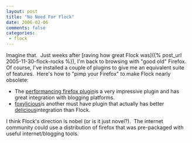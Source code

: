 ```yaml
---
layout: post
title: "No Need For Flock"
date: 2006-02-06
comments: false
categories:
 - flock
---
```


Imagine that.  Just weeks after [raving how great Flock was]({% post_url 2005-11-30-flock-rocks %}), I'm back to browsing with "good old" Firefox.  Of course, I've installed a couple of plugins to give me an equivalent suite of features.  Here's how to "pimp your Firefox" to make Flock nearly obsolete:
* The [performancing firefox plugin](http://performancing.com/firefox)is a very impressive plugin and has great integration with blogging platforms.
* [foxylicious](http://dietrich.ganx4.com/foxylicious/)is another must have plugin that actually has better [delicious](http://del.icio.us)integration than Flock.

I think Flock's direction is nobel (or is it just novel?).  The internet community could use a distribution of firefox that was pre-packaged with useful internet/blogging tools.
